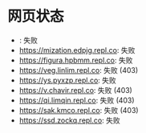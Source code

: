 # 网页状态
- : 失败
- https://mization.edpjg.repl.co: 失败
- https://figura.hpbmm.repl.co: 失败
- https://veg.linlim.repl.co: 失败 (403)
- https://ys.pyxzp.repl.co: 失败
- https://v.chavir.repl.co: 失败 (403)
- https://qi.limqin.repl.co: 失败 (403)
- https://sak.kmco.repl.co: 失败 (403)
- https://ssd.zockq.repl.co: 失败
